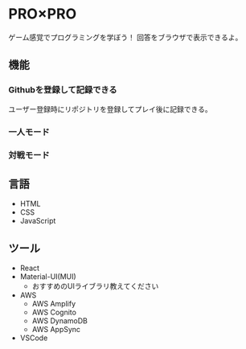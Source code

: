 # PRO×PRO
ゲーム感覚でプログラミングを学ぼう！
回答をブラウザで表示できるよ。
## 機能
### Githubを登録して記録できる
ユーザー登録時にリポジトリを登録してプレイ後に記録できる。
### 一人モード
### 対戦モード
## 言語
- HTML
- CSS
- JavaScript

## ツール
- React
- Material-UI(MUI)
    - おすすめのUIライブラリ教えてください
- AWS
    - AWS Amplify
    - AWS Cognito
    - AWS DynamoDB
    - AWS AppSync
- VSCode